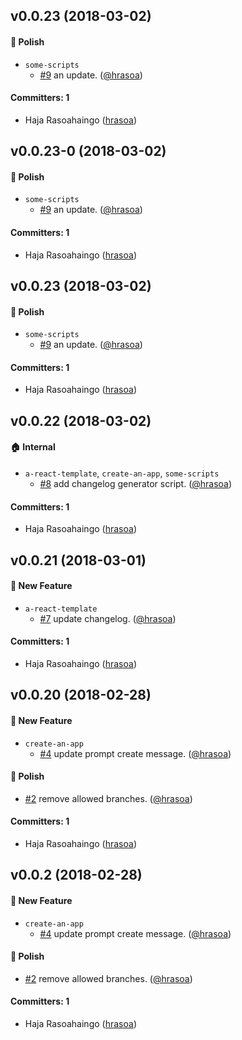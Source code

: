 ## v0.0.23 (2018-03-02)

#### :nail_care: Polish
* `some-scripts`
  * [#9](https://github.com/hrasoa/create-an-app/pull/9) an update. ([@hrasoa](https://github.com/hrasoa))

#### Committers: 1
- Haja Rasoahaingo ([hrasoa](https://github.com/hrasoa))


## v0.0.23-0 (2018-03-02)

#### :nail_care: Polish
* `some-scripts`
  * [#9](https://github.com/hrasoa/create-an-app/pull/9) an update. ([@hrasoa](https://github.com/hrasoa))

#### Committers: 1
- Haja Rasoahaingo ([hrasoa](https://github.com/hrasoa))

## v0.0.23 (2018-03-02)

#### :nail_care: Polish
* `some-scripts`
  * [#9](https://github.com/hrasoa/create-an-app/pull/9) an update. ([@hrasoa](https://github.com/hrasoa))

#### Committers: 1
- Haja Rasoahaingo ([hrasoa](https://github.com/hrasoa))

## v0.0.22 (2018-03-02)

#### :house: Internal
* `a-react-template`, `create-an-app`, `some-scripts`
  * [#8](https://github.com/hrasoa/create-an-app/pull/8) add changelog generator script. ([@hrasoa](https://github.com/hrasoa))

#### Committers: 1
- Haja Rasoahaingo ([hrasoa](https://github.com/hrasoa))

## v0.0.21 (2018-03-01)

#### :rocket: New Feature
* `a-react-template`
  * [#7](https://github.com/hrasoa/create-an-app/pull/7) update changelog. ([@hrasoa](https://github.com/hrasoa))

#### Committers: 1
- Haja Rasoahaingo ([hrasoa](https://github.com/hrasoa))
## v0.0.20 (2018-02-28)

#### :rocket: New Feature
* `create-an-app`
  * [#4](https://github.com/hrasoa/create-an-app/pull/4) update prompt create message. ([@hrasoa](https://github.com/hrasoa))

#### :nail_care: Polish
* [#2](https://github.com/hrasoa/create-an-app/pull/2) remove allowed branches. ([@hrasoa](https://github.com/hrasoa))

#### Committers: 1
- Haja Rasoahaingo ([hrasoa](https://github.com/hrasoa))

## v0.0.2 (2018-02-28)

#### :rocket: New Feature
* `create-an-app`
  * [#4](https://github.com/hrasoa/create-an-app/pull/4) update prompt create message. ([@hrasoa](https://github.com/hrasoa))

#### :nail_care: Polish
* [#2](https://github.com/hrasoa/create-an-app/pull/2) remove allowed branches. ([@hrasoa](https://github.com/hrasoa))

#### Committers: 1
- Haja Rasoahaingo ([hrasoa](https://github.com/hrasoa))
